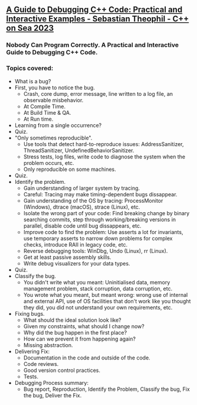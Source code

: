 ## [A Guide to Debugging C++ Code: Practical and Interactive Examples - Sebastian Theophil - C++ on Sea 2023](https://www.youtube.com/watch?v=Rc2hFf1HVow)
### Nobody Can Program Correctly. A Practical and Interactive Guide to Debugging C++ Code.
### Topics covered:
* What is a bug?
* First, you have to notice the bug.
  * Crash, core dump, error message, line written to a log file, an observable misbehavior.
  * At Compile Time.
  * At Build Time & QA.
  * At Run time.
* Learning from a single occurrence?
* Quiz.
* "Only sometimes reproducible".
  * Use tools that detect hard-to-reproduce issues: AddressSanitizer, ThreadSanitizer, UndefinedBehaviorSanitizer.
  * Stress tests, log files, write code to diagnose the system when the problem occurs, etc.
  * Only reproducible on some machines.
* Quiz.
* Identify the problem.
  * Gain understanding of larger system by tracing.
  * Careful: Tracing may make timing-dependent bugs dissappear.
  * Gain understanding of the OS by tracing: ProcessMonitor (Windows), dtrace (macOS), strace (Linux), etc.
  * Isolate the wrong part of your code: Find breaking change by binary searching commits, step through working/breaking versions in parallel, disable code until bug dissappears, etc.
  * Improve code to find the problem: Use asserts a lot for invariants, use temporary asserts to narrow down problems for complex checks, introduce RAII in legacy code, etc.
  * Reverse debugging tools: WinDbg, Undo (Linux), rr (Linux).
  * Get at least passive assembly skills.
  * Write debug visualizers for your data types.
* Quiz.
* Classify the bug.
  * You didn't write what you meant: Uninitialised data, memory management problem, stack corruption, data corruption, etc.
  * You wrote what you meant, but meant wrong: wrong use of internal and external API, use of OS facilities that don't work like you thought they did, you did not understand your own requirements, etc.
* Fixing bugs.
  * What should the ideal solution look like?
  * Given my constraints, what should I change now?
  * Why did the bug happen in the first place?
  * How can we prevent it from happening again?
  * Missing abstraction.
* Delivering Fix:
  * Documentation in the code and outside of the code.
  * Code reviews.
  * Good version control practices.
  * Tests.
* Debugging Process summary:
  * Bug report, Reproduction, Identify the Problem, Classify the bug, Fix the bug, Deliver the Fix.




